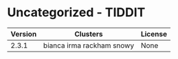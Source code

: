 # Uncategorized - TIDDIT







| Version | Clusters | License |
| ------- | -------- | ------- |
| 2.3.1 | bianca irma rackham snowy | None |
